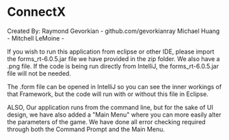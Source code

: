 # ConnectX
Created By: 
Raymond Gevorkian - github.com/gevorkianray
Michael Huang -
Mitchell LeMoine - 

If you wish to run this application from eclipse or other IDE, please import the forms_rt-6.0.5.jar file we have provided in the zip folder. We also have a .png file. If the code is being run directly from IntelliJ, the forms_rt-6.0.5.jar file will not be needed.

The .form file can be opened in IntelliJ so you can see the inner workings of that Framework, but the code will run with or without this file in Eclipse.

ALSO, Our application runs from the command line, but for the sake of UI design, we have also added a "Main Menu"
where you can more easily alter the parameters of the game. We have done all error checking required through both the Command Prompt
and the Main Menu.


